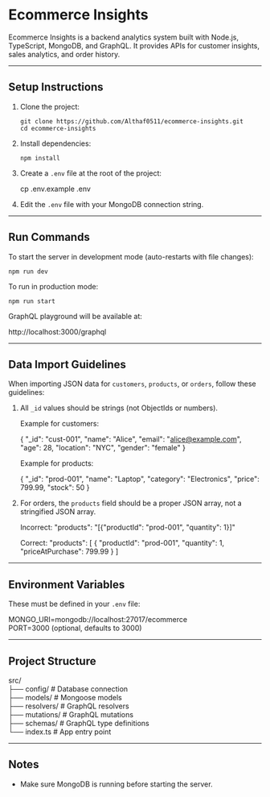 # Ecommerce Insights

Ecommerce Insights is a backend analytics system built with Node.js, TypeScript, MongoDB, and GraphQL. It provides APIs for customer insights, sales analytics, and order history.

---

## Setup Instructions

1. Clone the project:

   `git clone https://github.com/Althaf0511/ecommerce-insights.git`  
   `cd ecommerce-insights`

2. Install dependencies:

   `npm install`

3. Create a `.env` file at the root of the project:

   cp .env.example .env

4. Edit the `.env` file with your MongoDB connection string.

---

## Run Commands

To start the server in development mode (auto-restarts with file changes):

   `npm run dev`

To run in production mode:

   `npm run start`

GraphQL playground will be available at:

   http://localhost:3000/graphql

---

## Data Import Guidelines

When importing JSON data for `customers`, `products`, or `orders`, follow these guidelines:

1. All `_id` values should be strings (not ObjectIds or numbers).

   Example for customers:

   {
     "_id": "cust-001",
     "name": "Alice",
     "email": "alice@example.com",
     "age": 28,
     "location": "NYC",
     "gender": "female"
   }

   Example for products:

   {
     "_id": "prod-001",
     "name": "Laptop",
     "category": "Electronics",
     "price": 799.99,
     "stock": 50
   }

2. For orders, the `products` field should be a proper JSON array, not a stringified JSON array.

   Incorrect:
   "products": "[{\"productId\": \"prod-001\", \"quantity\": 1}]"

   Correct:
   "products": [
     {
       "productId": "prod-001",
       "quantity": 1,
       "priceAtPurchase": 799.99
     }
   ]

---

## Environment Variables

These must be defined in your `.env` file:

   MONGO_URI=mongodb://localhost:27017/ecommerce  
   PORT=3000 (optional, defaults to 3000)

---

## Project Structure

src/  
├── config/              # Database connection  
├── models/              # Mongoose models  
├── resolvers/           # GraphQL resolvers  
├── mutations/           # GraphQL mutations  
├── schemas/             # GraphQL type definitions  
└── index.ts             # App entry point

---

## Notes

- Make sure MongoDB is running before starting the server.

